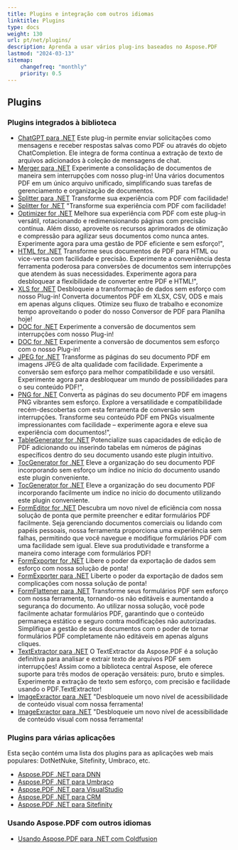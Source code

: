 ```yaml
---
title: Plugins e integração com outros idiomas
linktitle: Plugins
type: docs
weight: 130
url: pt/net/plugins/
description: Aprenda a usar vários plug-ins baseados no Aspose.PDF
lastmod: "2024-03-13"
sitemap:
    changefreq: "monthly"
    priority: 0.5
---
```


## Plugins

### Plugins integrados à biblioteca

* [ChatGPT para .NET](chatgpt/) Este plug-in permite enviar solicitações como mensagens e receber respostas salvas como PDF ou através do objeto ChatCompletion. Ele integra de forma contínua a extração de texto de arquivos adicionados à coleção de mensagens de chat.
* [Merger para .NET](merger/) Experimente a consolidação de documentos de maneira sem interrupções com nosso plug-in! Una vários documentos PDF em um único arquivo unificado, simplificando suas tarefas de gerenciamento e organização de documentos.
* [Splitter para .NET](splitter/) Transforme sua experiência com PDF com facilidade!
* [Splitter for .NET](splitter/) "Transforme sua experiência com PDF com facilidade!
* [Optimizer for .NET](optimizer/) Melhore sua experiência com PDF com este plug-in versátil, rotacionando e redimensionando páginas com precisão contínua. Além disso, aproveite os recursos aprimorados de otimização e compressão para agilizar seus documentos como nunca antes. Experimente agora para uma gestão de PDF eficiente e sem esforço!",
* [HTML for .NET](html/) Transforme seus documentos de PDF para HTML ou vice-versa com facilidade e precisão. Experimente a conveniência desta ferramenta poderosa para conversões de documentos sem interrupções que atendem às suas necessidades. Experimente agora para desbloquear a flexibilidade de converter entre PDF e HTML!",
* [XLS for .NET](xls/) Desbloqueie a transformação de dados sem esforço com nosso Plug-in! Converta documentos PDF em XLSX, CSV, ODS e mais em apenas alguns cliques. Otimize seu fluxo de trabalho e economize tempo aproveitando o poder do nosso Conversor de PDF para Planilha hoje!
* [DOC for .NET](doc/) Experimente a conversão de documentos sem interrupções com nosso Plug-in!
* [DOC for .NET](doc/) Experimente a conversão de documentos sem esforço com o nosso Plug-in!
* [JPEG for .NET](jpeg/) Transforme as páginas do seu documento PDF em imagens JPEG de alta qualidade com facilidade. Experimente a conversão sem esforço para melhor compatibilidade e uso versátil. Experimente agora para desbloquear um mundo de possibilidades para o seu conteúdo PDF!",
* [PNG for .NET](png/) Converta as páginas do seu documento PDF em imagens PNG vibrantes sem esforço. Explore a versatilidade e compatibilidade recém-descobertas com esta ferramenta de conversão sem interrupções. Transforme seu conteúdo PDF em PNGs visualmente impressionantes com facilidade – experimente agora e eleve sua experiência com documentos!",
* [TableGenerator for .NET](tablegenerator/) Potencialize suas capacidades de edição de PDF adicionando ou inserindo tabelas em números de páginas específicos dentro do seu documento usando este plugin intuitivo.
* [TocGenerator for .NET](tocgenerator/) Eleve a organização do seu documento PDF incorporando sem esforço um índice no início do documento usando este plugin conveniente.
* [TocGenerator for .NET](tocgenerator/) Eleve a organização do seu documento PDF incorporando facilmente um índice no início do documento utilizando este plugin conveniente.
* [FormEditor for .NET](formeditor/) Descubra um novo nível de eficiência com nossa solução de ponta que permite preencher e editar formulários PDF facilmente. Seja gerenciando documentos comerciais ou lidando com papéis pessoais, nossa ferramenta proporciona uma experiência sem falhas, permitindo que você navegue e modifique formulários PDF com uma facilidade sem igual. Eleve sua produtividade e transforme a maneira como interage com formulários PDF!
* [FormExporter for .NET](formexporter/) Libere o poder da exportação de dados sem esforço com nossa solução de ponta!
* [FormExporter para .NET](formexporter/) Liberte o poder da exportação de dados sem complicações com nossa solução de ponta!
* [FormFlattener para .NET](formflattener/) Transforme seus formulários PDF sem esforço com nossa ferramenta, tornando-os não editáveis e aumentando a segurança do documento. Ao utilizar nossa solução, você pode facilmente achatar formulários PDF, garantindo que o conteúdo permaneça estático e seguro contra modificações não autorizadas. Simplifique a gestão de seus documentos com o poder de tornar formulários PDF completamente não editáveis em apenas alguns cliques.
* [TextExtractor para .NET](textextractor/) O TextExtractor da Aspose.PDF é a solução definitiva para analisar e extrair texto de arquivos PDF sem interrupções! Assim como a biblioteca central Aspose, ele oferece suporte para três modos de operação versáteis: puro, bruto e simples. Experimente a extração de texto sem esforço, com precisão e facilidade usando o PDF.TextExtractor!
* [ImageExractor para .NET](imageextractor/) "Desbloqueie um novo nível de acessibilidade de conteúdo visual com nossa ferramenta!
* [ImageExractor para .NET](imageextractor/) "Desbloqueie um novo nível de acessibilidade de conteúdo visual com nossa ferramenta!

### Plugins para várias aplicações

Esta seção contém uma lista dos plugins para as aplicações web mais populares: DotNetNuke, Sitefinity, Umbraco, etc.

* [Aspose.PDF .NET para DNN](/pdf/net/aspose-pdf-net-for-dnn/)
* [Aspose.PDF .NET para Umbraco](/pdf/net/aspose-pdf-net-for-umbraco/)
* [Aspose.PDF .NET para VisualStudio](/pdf/net/aspose-pdf-net-for-visualstudio/)
* [Aspose.PDF .NET para CRM](/pdf/net/aspose-pdf-net-for-crm/)
* [Aspose.PDF .NET para Sitefinity](/pdf/net/aspose-pdf-net-for-sitefinity/)

### Usando Aspose.PDF com outros idiomas

* [Usando Aspose.PDF para .NET com Coldfusion](/pdf/net/aspose-pdf-net-for-coldfusion/)
